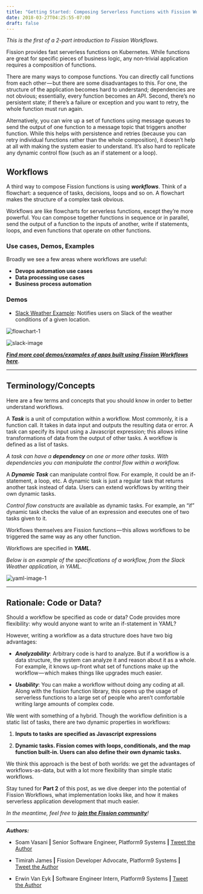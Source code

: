 ```yaml
---
title: "Getting Started: Composing Serverless Functions with Fission Workflows (Part 1)"
date: 2018-03-27T04:25:55-07:00
draft: false
---
```


_This is the first of a 2-part introduction to Fission Workflows._


Fission provides fast serverless functions on Kubernetes. While functions are great for specific pieces of business logic, any non-trivial application requires a composition of functions.

There are many ways to compose functions. You can directly call functions from each other — but there are some disadvantages to this. For one, the structure of the application becomes hard to understand; dependencies are not obvious; essentially, every function becomes an API. Second, there’s no persistent state; if there’s a failure or exception and you want to retry, the whole function must run again.  

Alternatively, you can wire up a set of functions using message queues to send the output of one function to a message topic that triggers another function. While this helps with persistence and retries (because you can retry individual functions rather than the whole composition), it doesn’t help at all with making the system easier to understand. It’s also hard to replicate any dynamic control flow (such as an if statement or a loop).


## Workflows
A third way to compose Fission functions is using _**workflows**_. Think of a flowchart: a sequence of tasks, decisions, loops and so on. A flowchart makes the structure of a complex task obvious. 

Workflows are like flowcharts for serverless functions, except they’re more powerful. You can compose together functions in sequence or in parallel, send the output of a function to the inputs of another, write if statements, loops, and even functions that operate on other functions.

### Use cases, Demos, Examples

Broadly we see a few areas where workflows are useful:

- **Devops automation use cases**
- **Data processing use cases**
- **Business process automation**


### Demos

- [Slack Weather Example](https://github.com/fission/fission-workflows/tree/master/examples/slackweather): Notifies users on Slack of the weather conditions of a given location. 

![flowchart-1](../../images/slack-fchart.png)


![slack-image](../../images/slack-msg-image.png)


**_[Find more cool demos/examples of apps built using Fission Workflows here](https://github.com/fission/fission-workflows/tree/master/examples)_**.


---


## Terminology/Concepts

Here are a few terms and concepts that you should know in order to better understand workflows.

A _**Task**_ is a unit of computation within a workflow. Most commonly, it is a function call. It takes in data input and outputs the resulting data or error. A task can specify its input using a Javascript expression; this allows inline transformations of data from the output of other tasks. A workflow is defined as a list of tasks.

_A task can have a **dependency** on one or more other tasks. With dependencies you can manipulate the control flow within a workflow._

A _**Dynamic Task**_ can manipulate control flow. For example, it could be an if-statement, a loop, etc. A dynamic task is just a regular task that returns another task instead of data. Users can extend workflows by writing their own dynamic tasks.

_Control flow constructs_ are available as dynamic tasks. For example, an “if” dynamic task checks the value of an expression and executes one of two tasks given to it.

Workflows themselves are Fission functions — this allows workflows to be triggered the same way as any other function.

Workflows are specified in _**YAML**_. 

_Below is an example of the specifications of a workflow, from the Slack Weather application, in YAML._


![yaml-image-1](../../images/yaml-ex-1.png)



---

## Rationale: Code or Data?

Should a workflow be specified as code or data? Code provides more flexibility: why would anyone want to write an if-statement in YAML?

However, writing a workflow as a data structure does have two big advantages: 

- _**Analyzability**_: Arbitrary code is hard to analyze. But if a workflow is a data structure, the system can analyze it and reason about it as a whole. For example, it knows up-front what set of functions make up the workflow — which makes things like upgrades much easier.  

- _**Usability**_: You can make a workflow without doing any coding at all. Along with the fission function library, this opens up the usage of serverless functions to a large set of people who aren’t comfortable writing large amounts of complex code.

We went with something of a hybrid. Though the workflow definition is a static list of tasks, there are two dynamic properties in workflows:

1. **Inputs to tasks are specified as Javascript expressions**

2. **Dynamic tasks. Fission comes with loops, conditionals, and the map function built-in. Users can also define their own dynamic tasks.**

We think this approach is the best of both worlds: we get the advantages of workflows-as-data, but with a lot more flexibility than simple static workflows.


Stay tuned for **Part 2** of this post, as we dive deeper into the potential of Fission Workflows, what implementation looks like, and how it makes serverless application development that much easier.

_In the meantime, feel free to [**join the Fission community**](https://fission.io/community/)!_


---


**_Authors:_**

* Soam Vasani **|** Senior Software Engineer, Platform9 Systems **|** [Tweet the Author](https://www.twitter.com/soamv)

* Timirah James **|** Fission Developer Advocate, Platform9 Systems  **|**  [Tweet the Author](https://www.twitter.com/timirahj)

* Erwin Van Eyk **|** Software Engineer Intern, Platform9 Systems **|** [Tweet the Author](https://www.twitter.com/erwinvaneyk)



